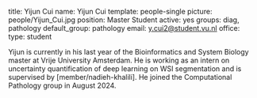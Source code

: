 title: Yijun Cui
name: Yijun Cui
template: people-single
picture: people/Yijun_Cui.jpg
position: Master Student
active: yes
groups: diag, pathology
default_group: pathology
email: y.cui2@student.vu.nl
office: 
type: student

Yijun is currently in his last year of the Bioinformatics and System Biology master at Vrije University Amsterdam. He is working as an intern on uncertainty quantification of deep learning on WSI segmentation and is supervised by [member/nadieh-khalili]. He joined the Computational Pathology group in August 2024.

